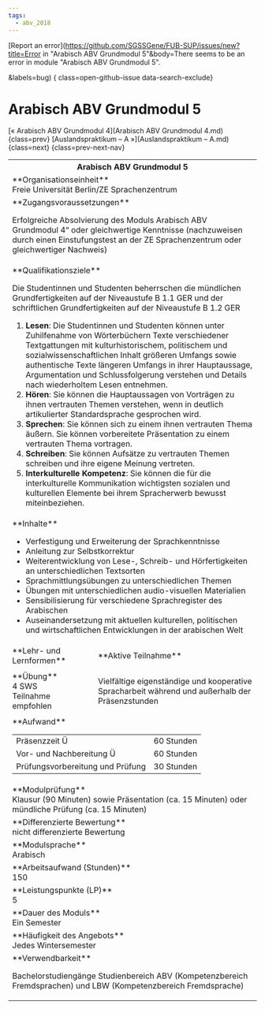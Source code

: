 ```yaml
---
tags:
  - abv_2018
---
```

[Report an error](https://github.com/SGSSGene/FUB-SUP/issues/new?title=Error in "Arabisch ABV Grundmodul 5"&body=There seems to be an error in module "Arabisch ABV Grundmodul 5".

<Describe here a slightly more detailed description of what is wrong>&labels=bug)
{ class=open-github-issue data-search-exclude}

# Arabisch ABV Grundmodul 5

[« Arabisch ABV Grundmodul 4](Arabisch ABV Grundmodul 4.md){class=prev}
[Auslandspraktikum – A »](Auslandspraktikum – A.md){class=next}
{class=prev-next-nav}

<table markdown id="moduledesc">
<tr markdown class="moduledesc_head"><th colspan="2">Arabisch ABV Grundmodul 5 </th></tr>
<tr markdown><td colspan="2">**Organisationseinheit**   <br>Freie Universität Berlin/ZE Sprachenzentrum</td></tr>


<tr markdown><td colspan="2">**Zugangsvoraussetzungen** <br>

Erfolgreiche Absolvierung des Moduls Arabisch ABV Grundmodul 4“ oder gleichwertige Kenntnisse (nachzuweisen durch einen Einstufungstest an der ZE Sprachenzentrum oder gleichwertiger
Nachweis)


</td></tr>
<tr markdown><td colspan="2">**Qualifikationsziele**    <br>

Die Studentinnen und Studenten beherrschen die mündlichen Grundfertigkeiten
auf der Niveaustufe B 1.1 GER und der schriftlichen Grundfertigkeiten auf
der Niveaustufe B 1.2 GER

1. __Lesen__: Die Studentinnen und Studenten können unter Zuhilfenahme von
   Wörterbüchern Texte verschiedener Textgattungen mit kulturhistorischem,
   politischem und sozialwissenschaftlichen Inhalt größeren Umfangs sowie
   authentische Texte längeren Umfangs in ihrer Hauptaussage, Argumentation
   und Schlussfolgerung verstehen und Details nach wiederholtem Lesen
   entnehmen.
2. __Hören__: Sie können die Hauptaussagen von Vorträgen zu ihnen vertrauten
   Themen verstehen, wenn in deutlich artikulierter Standardsprache
   gesprochen wird.
3. __Sprechen__: Sie können sich zu einem ihnen vertrauten Thema äußern. Sie
   können vorbereitete Präsentation zu einem vertrauten Thema vortragen.
4. __Schreiben__: Sie können Aufsätze zu vertrauten Themen schreiben und
   ihre eigene Meinung vertreten.
5. __Interkulturelle Kompetenz__: Sie können die für die interkulturelle
   Kommunikation wichtigsten sozialen und kulturellen Elemente bei ihrem
   Spracherwerb bewusst miteinbeziehen.


</td></tr>
<tr markdown><td colspan="2">**Inhalte**                <br>


- Verfestigung und Erweiterung der Sprachkenntnisse
- Anleitung zur Selbstkorrektur
- Weiterentwicklung von Lese-, Schreib- und Hörfertigkeiten an
  unterschiedlichen Textsorten
- Sprachmittlungsübungen zu unterschiedlichen Themen
- Übungen mit unterschiedlichen audio-visuellen Materialien
- Sensibilisierung für verschiedene Sprachregister des Arabischen
- Auseinandersetzung mit aktuellen kulturellen, politischen und
  wirtschaftlichen Entwicklungen in der arabischen Welt


</td></tr>

<tr markdown><td>**Lehr- und Lernformen**</td><td>**Aktive Teilnahme**</td></tr>
<tr markdown><td> **Übung** <br>4 SWS <br> Teilnahme empfohlen</td><td>

Vielfältige eigenständige und kooperative Spracharbeit während und außerhalb der Präsenzstunden
</td></tr>
<tr markdown><td colspan="2">**Aufwand**                <br>
<table class="aufwand_table">
<tr><td>Präsenzzeit Ü</td><td>60 Stunden</td></tr>
<tr><td>Vor- und Nachbereitung Ü</td><td>60 Stunden</td></tr>
<tr><td>Prüfungsvorbereitung und Prüfung</td><td>30 Stunden</td></tr>
</table>

</td></tr>
<tr markdown><td colspan="2">**Modulprüfung**             <br>Klausur (90 Minuten) sowie Präsentation (ca. 15 Minuten) oder mündliche
Prüfung (ca. 15 Minuten)


</td></tr>
<tr markdown><td colspan="2">**Differenzierte Bewertung** <br>nicht differenzierte Bewertung

</td></tr>
<tr markdown><td colspan="2">**Modulsprache**             <br>Arabisch</td></tr>
<tr markdown><td colspan="2">**Arbeitsaufwand (Stunden)** <br>150</td></tr>
<tr markdown><td colspan="2">**Leistungspunkte (LP)**     <br>5</td></tr>
<tr markdown><td colspan="2">**Dauer des Moduls**         <br>Ein Semester</td></tr>
<tr markdown><td colspan="2">**Häufigkeit des Angebots**  <br>Jedes Wintersemester</td></tr>
<tr markdown><td colspan="2">**Verwendbarkeit**           <br>

Bachelorstudiengänge Studienbereich ABV (Kompetenzbereich Fremdsprachen) und
LBW (Kompetenzbereich Fremdsprache)


</td></tr>

</table>

